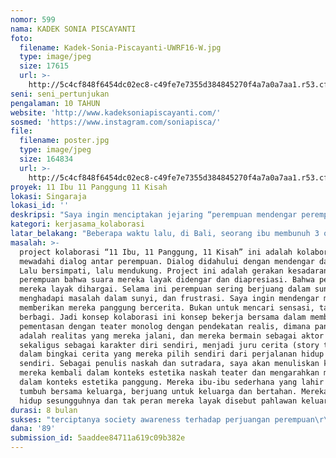 ```yaml
---
nomor: 599
nama: KADEK SONIA PISCAYANTI
foto:
  filename: Kadek-Sonia-Piscayanti-UWRF16-W.jpg
  type: image/jpeg
  size: 17615
  url: >-
    http://5c4cf848f6454dc02ec8-c49fe7e7355d384845270f4a7a0a7aa1.r53.cf2.rackcdn.com/c18cdce4-e6e7-4e9e-8cd8-62a9cd9d1b90/Kadek-Sonia-Piscayanti-UWRF16-W.jpg
seni: seni_pertunjukan
pengalaman: 10 TAHUN
website: 'http://www.kadeksoniapiscayanti.com/'
sosmed: 'https://www.instagram.com/soniapisca/'
file:
  filename: poster.jpg
  type: image/jpeg
  size: 164834
  url: >-
    http://5c4cf848f6454dc02ec8-c49fe7e7355d384845270f4a7a0a7aa1.r53.cf2.rackcdn.com/947d1df4-24de-4082-a13e-66afd48d131d/poster.jpg
proyek: 11 Ibu 11 Panggung 11 Kisah
lokasi: Singaraja
lokasi_id: ''
deskripsi: "Saya ingin menciptakan jejaring “perempuan mendengar perempuan”. Jejaring ini ingin saya bentuk dan saya kembangkan di masyarakat, agar perempuan memiliki “teman yang dapat memahaminya”. Di tengah tekanan berbagai persoalan, perempuan terhimpit banyak isu. Ekonomi, kesehatan, sosial, budaya, politik, hingga keamanan. Saya sebagai perempuan Bali dan seorang ibu menyadari bahwa peran perempuan sangat kompleks sehingga ia harus cerdas membagi peran dan tanggung jawab terhadap keluarga, masyarakat, dan terutama terhadap dirinya sendiri. Yang terpenting pula, ia harus menemukan siapa dirinya, apa tujuan hidupnya dan apa bentuk eksistensinya sebagai perempuan. Jika hal ini diabaikan, perempuan akan terpuruk, terjatuh dan merasa putus asa. \r\nUntuk itulah saya ingin membuat project kolaborasi “11 Ibu, 11 Panggung, 11 Kisah” ini.  Project teater yang melibatkan 11 perempuan sebagai aktor utama dan menceritakan kisah mereka sendiri dalam bentuk monolog. Monolog 11 Perempuan ini akan melibatkan pula komunitas, jejaring sosial media yang akhirnya akan membentuk inisiasi komunitas perempuan mendengar perempuan. Konsep kolaborasi akan dijalankan dengan cara melibatkan 11 perempuan ini dalam dialog yang saling melengkapi, mereka bukan hanya aktor di dalam panggungnya sendiri, namun juga kru di panggung mereka dan panggung perempuan lainnya.  "
kategori: kerjasama_kolaborasi
latar_belakang: "Beberapa waktu lalu, di Bali, seorang ibu membunuh 3 orang anaknya lalu bunuh diri! \r\nhttps://www.jawapos.com/baliexpress/read/2018/02/21/51224/ngakunya-mau-ngajar-malah-ke-rumah-bajang-lalu-bunuh-tiga-anaknya\r\nSaya mencerna ini dengan hati-hati. Saya perempuan, saya ibu. Tentu saya bersimpati pada sang ibu. Pertanyaannya: mengapa ini semua terjadi, dan mengapa hal ini bisa terjadi, mengapa tak ada yang cukup sensitif mencegah ini terjadi, kemana saja keluarganya, mengapa ibu ini sendiri, dan ribuan pertanyaan lainnya. \r\nSebagai perempuan dan ibu, saya merasa sakit, menyayangkan mengapa peristiwa itu bisa terjadi. Terlebih sebagai perempuan Bali, saya makin sedih, mengapa kasus ini hingga separah ini, di lingkungan sekitarnya tak ada yang menolong perempuan ini ketika dia terhimpit masalah. Saya juga sangat kaget dan terpuruk mengetahui bahwa seorang ibu yang juga seorang guru ini berani membunuh anak sendiri, bahkan tak lagi ingat dengan hukum karma, dan Tuhannya. Saya tidak menghakiminya, justru ingin berada bersama perempuan itu, ingin mendukungnya di bawah tekanan social media bullying yang menerpanya. Tak ada sesuatu yang terjadi dengan tiba-tiba, semua pasti ada alasannya. Saya ingin bergerak langsung.\r\nSaya ingin menciptakan jejaring “perempuan mendengar perempuan”. "
masalah: >-
  project kolaborasi “11 Ibu, 11 Panggung, 11 Kisah” ini adalah kolaborasi yang
  mewadahi dialog antar perempuan. Dialog didahului dengan mendengar dan merasa.
  Lalu bersimpati, lalu mendukung. Project ini adalah gerakan kesadaran
  perempuan bahwa suara mereka layak didengar dan diapresiasi. Bahwa perjuangan
  mereka layak dihargai. Selama ini perempuan sering berjuang dalam sunyi,
  menghadapi masalah dalam sunyi, dan frustrasi. Saya ingin mendengar mereka,
  memberikan mereka panggung bercerita. Bukan untuk mencari sensasi, tapi untuk
  berbagi. Jadi konsep kolaborasi ini konsep bekerja bersama dalam membuat
  pementasan dengan teater monolog dengan pendekatan realis, dimana panggung
  adalah realitas yang mereka jalani, dan mereka bermain sebagai aktor monolog
  sekaligus sebagai karakter diri sendiri, menjadi juru cerita (story teller)
  dalam bingkai cerita yang mereka pilih sendiri dari perjalanan hidup mereka
  sendiri. Sebagai penulis naskah dan sutradara, saya akan menuliskan kisah
  mereka kembali dalam konteks estetika naskah teater dan mengarahkan mereka
  dalam konteks estetika panggung. Mereka ibu-ibu sederhana yang lahir dan
  tumbuh bersama keluarga, berjuang untuk keluarga dan bertahan. Mereka pejuang
  hidup sesungguhnya dan tak peran mereka layak disebut pahlawan keluarga.
durasi: 8 bulan
sukses: "terciptanya society awareness terhadap perjuangan perempuan\r\nterciptanya reaksi positif dari audiens\r\nterciptanya jejaring perempuan yang makin solid\r\n"
dana: '89'
submission_id: 5aaddee84711a619c09b382e
---
```

